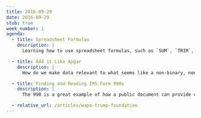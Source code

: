 ```yaml
---
title: 2016-09-29
date: 2016-09-29
stub: true
week_number: 1
agenda:
  - title: Spreadsheet Formulas
    description: |
      Learning how to use spreadsheet formulas, such as `SUM`, `TRIM`, and so forth, is not only extremely helpful when managing data with spreadsheets, it gives us a taste of the programming mindset that we'll carry into learning SQL.

  - title: Add it Like Apgar
    description: |
      How do we make data relevant to what seems like a non-binary, non-enumerable story? We learn from the famous doctor who saved countless newborn babies by thinking of them as numbers.

  - title: Finding and Reading IRS Form 990s
    description: |
      The 990 is a great example of how a public document can provide countless insights and data points about a complex organization.

  - relative_url: /articles/wapo-trump-foundation
---
```




